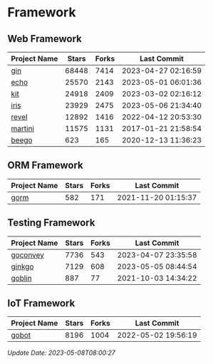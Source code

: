 # Framework

## Web Framework
| Project Name | Stars | Forks | Last Commit |
| ------------ | ----- | ----- | ----------- |
| [gin](https://github.com/gin-gonic/gin) | 68448 | 7414 | 2023-04-27 02:16:59 |
| [echo](https://github.com/labstack/echo) | 25570 | 2143 | 2023-05-01 06:01:36 |
| [kit](https://github.com/go-kit/kit) | 24918 | 2409 | 2023-03-02 02:16:12 |
| [iris](https://github.com/kataras/iris) | 23929 | 2475 | 2023-05-06 21:34:40 |
| [revel](https://github.com/revel/revel) | 12892 | 1416 | 2022-04-12 20:53:30 |
| [martini](https://github.com/go-martini/martini) | 11575 | 1131 | 2017-01-21 21:58:54 |
| [beego](https://github.com/astaxie/beego) | 623 | 165 | 2020-12-13 11:36:23 |

## ORM Framework
| Project Name | Stars | Forks | Last Commit |
| ------------ | ----- | ----- | ----------- |
| [gorm](https://github.com/jinzhu/gorm) | 582 | 171 | 2021-11-20 01:15:37 |

## Testing Framework
| Project Name | Stars | Forks | Last Commit |
| ------------ | ----- | ----- | ----------- |
| [goconvey](https://github.com/smartystreets/goconvey) | 7736 | 543 | 2023-04-07 23:35:58 |
| [ginkgo](https://github.com/onsi/ginkgo) | 7129 | 608 | 2023-05-05 08:44:54 |
| [goblin](https://github.com/franela/goblin) | 887 | 77 | 2021-10-03 14:34:22 |

## IoT Framework
| Project Name | Stars | Forks | Last Commit |
| ------------ | ----- | ----- | ----------- |
| [gobot](https://github.com/hybridgroup/gobot) | 8196 | 1004 | 2022-05-02 19:56:19 |

*Update Date: 2023-05-08T08:00:27*